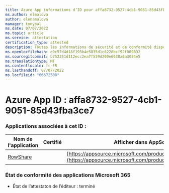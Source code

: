 ```yaml
---
title: Azure App informations d’ID pour affa8732-9527-4cb1-9051-85d43fba3ce7
ms.author: elmalova
author: elenamalova
manager: tonybal
ms.date: 07/07/2022
ms.topic: article
ms.service: attestation
certification_type: attested
description: Toutes les informations de sécurité et de conformité disponibles pour affa8732-9527-4cb1-9051-85d43fba3ce7.
ms.openlocfilehash: e9c57d4d18f193b4e5835d1c6228bcf92f009832
ms.sourcegitcommit: b752351d112ecc2ea7f539d200e6638a6a3034e5
ms.translationtype: MT
ms.contentlocale: fr-FR
ms.lasthandoff: 07/07/2022
ms.locfileid: "66672508"
---
```

# <a name="azure-app-id-affa8732-9527-4cb1-9051-85d43fba3ce7"></a>Azure App ID : affa8732-9527-4cb1-9051-85d43fba3ce7


### <a name="apps-associated-with-this-id"></a>Applications associées à cet ID :
| **Nom de l'application** | **Certifié** | **Afficher dans AppSource** |
|--------------|---------------|-----------------------|
| [RowShare](../forward/WA200002567.md) |  | [https://appsource.microsoft.com/product/office/WA200002567](https://appsource.microsoft.com/product/office/WA200002567) |

### <a name="microsoft-365-app-compliance-status"></a>État de conformité des applications Microsoft 365
- État de l’attestaton de l’éditeur : terminé
